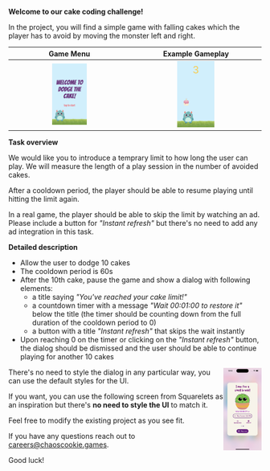 **Welcome to our cake coding challenge!**

In the project, you will find a simple game with falling cakes which the player has to avoid by moving the monster left and right.

Game Menu             |  Example Gameplay
:-------------------------:|:-------------------------:
<img src="Screenshots/menu.png" width="30%"> | <img src="Screenshots/gameplay.png" width="30%">

**Task overview**

We would like you to introduce a temprary limit to how long the user can play. We will measure the length of a play session in the number of avoided cakes.

After a cooldown period, the player should be able to resume playing until hitting the limit again. 

In a real game, the player should be able to skip the limit by watching an ad. Please include a button for *"Instant refresh"* but there's no need to add any ad integration in this task.

**Detailed description**

- Allow the user to dodge 10 cakes
- The cooldown period is 60s
- After the 10th cake, pause the game and show a dialog with following elements:
  - a title saying *"You've reached your cake limit!"*
  - a countdown timer with a message *"Wait 00:01:00 to restore it"* below the title (the timer should be counting down from the full duration of the cooldown period to 0)
  - a button with a title *"Instant refresh"* that skips the wait instantly
- Upon reaching 0 on the timer or clicking on the *"Instant refresh"* button, the dialog should be dismissed and the user should be able to continue playing for another 10 cakes

<img src="Screenshots/round-limit.png" align="right" width="15%">


There's no need to style the dialog in any particular way, you can use the default styles for the UI. 

If you want, you can use the following screen from Squarelets as an inspiration but there's **no need to style the UI** to match it.

Feel free to modify the existing project as you see fit.

If you have any questions reach out to careers@chaoscookie.games.

Good luck!

